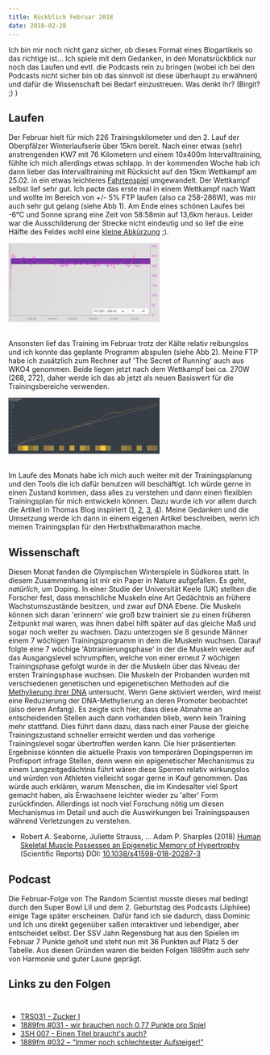 ```yaml
---
title: Rückblick Februar 2018
date: 2018-02-28
---
```


Ich bin mir noch nicht ganz sicher, ob dieses Format eines Blogartikels so das richtige ist... Ich spiele mit dem Gedanken, in den Monatsrückblick nur noch das Laufen und evtl. die Podcasts rein zu bringen (wobei ich bei den Podcasts nicht sicher bin ob das sinnvoll ist diese überhaupt zu erwähnen) und dafür die Wissenschaft bei Bedarf einzustreuen. Was denkt ihr? (Birgit? ;) )

## Laufen

Der Februar hielt für mich 226 Trainingskilometer und den 2. Lauf der Oberpfälzer Winterlaufserie über 15km bereit. Nach einer etwas (sehr) anstrengenden KW7 mit 76 Kilometern und einem 10x400m Intervalltraining, fühlte ich mich allerdings etwas schlapp. In der kommenden Woche hab ich dann lieber das Intervalltraining mit Rücksicht auf den 15km Wettkampf am 25.02. in ein etwas leichteres [Fahrtenspiel](https://www.strava.com/activities/1420301083) umgewandelt. Der Wettkampf selbst lief sehr gut. Ich pacte das erste mal in einem Wettkampf nach Watt und wollte im Bereich von +/- 5% FTP laufen (also ca 258-286W), was mir auch sehr gut gelang (siehe Abb 1). Am Ende eines schönen Laufes bei -6°C und Sonne sprang eine Zeit von 58:58min auf 13,6km heraus. Leider war die Ausschilderung der Strecke nicht eindeutig und so lief die eine Hälfte des Feldes wohl eine [kleine Abkürzung](https://www.strava.com/activities/1424956000) ;).

[![](/assets/images/15k_Power-300x156.png)](/assets/images/15k_Power-300x156.png)<br /><br />

Ansonsten lief das Training im Februar trotz der Kälte relativ reibungslos und ich konnte das geplante Programm abspulen (siehe Abb 2). Meine FTP habe ich zusätzlich zum Rechner auf 'The Secret of Running' auch aus WKO4 genommen. Beide liegen jetzt nach dem Wettkampf bei ca. 270W (268, 272), daher werde ich das ab jetzt als neuen Basiswert für die Trainingsbereiche verwenden.

[![](/assets/images/Feb_distance-300x111.png)](/assets/images/Feb_distance-300x111.png)<br /><br />

Im Laufe des Monats habe ich mich auch weiter mit der Trainingsplanung und den Tools die ich dafür benutzen will beschäftigt. Ich würde gerne in einen Zustand kommen, dass alles zu verstehen und dann einen flexiblen Trainingsplan für mich entwickeln können. Dazu wurde ich vor allem durch die Artikel in Thomas Blog inspiriert ([1](http://harlerunner.de/mein-trainingsplan-fuer-2018/), [2](http://harlerunner.de/meine-steuerung-der-trainingsbelastung-mit-wko4/), [3](http://harlerunner.de/prinzipien-des-trainings-gastbeitrag-von-michael-arend/), [4](http://harlerunner.de/mein-halbmarathon-training-nach-jack-daniels/)). Meine Gedanken und die Umsetzung werde ich dann in einem eigenen Artikel beschreiben, wenn ich meinen Trainingsplan für den Herbsthalbmarathon mache.

## Wissenschaft

Diesen Monat fanden die Olympischen Winterspiele in Südkorea statt. In diesem Zusammenhang ist mir ein Paper in Nature aufgefallen. Es geht, *natürlich*, um Doping. In einer Studie der Universität Keele (UK) stellten die Forscher fest, dass menschliche Muskeln eine Art Gedächtnis an frühere Wachstumszustände besitzen, und zwar auf DNA Ebene. Die Muskeln können sich daran 'erinnern' wie groß bzw trainiert sie zu einen früheren Zeitpunkt mal waren, was ihnen dabei hilft später auf das gleiche Maß und sogar noch weiter zu wachsen. Dazu unterzogen sie 8 gesunde Männer einem 7 wöchigen Trainingsprogramm in dem die Muskeln wuchsen. Darauf folgte eine 7 wöchige 'Abtrainierungsphase' in der die Muskeln wieder auf das Ausgangslevel schrumpften, welche von einer erneut 7 wöchigen Trainingsphase gefolgt wurde in der die Muskeln über das Niveau der ersten Trainingsphase wuchsen. Die Muskeln der Probanden wurden mit verschiedenen genetischen und epigenetischen Methoden auf die [Methylierung ihrer DNA](https://de.wikipedia.org/wiki/DNA-Methylierung) untersucht. Wenn Gene aktiviert werden, wird meist eine Reduzierung der DNA-Methylierung an deren Promoter beobachtet (also deren Anfang). Es zeigte sich hier, dass diese Abnahme an entscheidenden Stellen auch dann vorhanden blieb, wenn kein Training mehr stattfand. Dies führt dann dazu, dass nach einer Pause der gleiche Trainingszustand schneller erreicht werden und das vorherige Trainingslevel sogar übertroffen werden kann. Die hier präsentierten Ergebnisse könnten die aktuelle Praxis von temporären Dopingsperren im Profisport infrage Stellen, denn wenn ein epigenetischer Mechanismus zu einem Langzeitgedächtnis führt wären diese Sperren relativ wirkungslos und würden von Athleten vielleicht sogar gerne in Kauf genommen. Das würde auch erklären, warum Menschen, die im Kindesalter viel Sport gemacht haben, als Erwachsene leichter wieder zu 'alter' Form zurückfinden. Allerdings ist noch viel Forschung nötig um diesen Mechanismus im Detail und auch die Auswirkungen bei Trainingspausen während Verletzungen zu verstehen.

- Robert A. Seaborne, Juliette Strauss, … Adam P. Sharples (2018) [Human Skeletal Muscle Possesses an Epigenetic Memory of Hypertrophy](http://www.nature.com/articles/s41598-018-20287-3) (Scientific Reports) DOI: [10.1038/s41598-018-20287-3](http://dx.doi.org/10.1038/s41598-018-20287-3)

## Podcast

Die Februar-Folge von The Random Scientist musste dieses mal bedingt durch den Super Bowl LII und dem 2. Geburtstag des Podcasts (Jiphiiee) einige Tage später erscheinen. Dafür fand ich sie dadurch, dass Dominic und Ich uns direkt gegenüber saßen interaktiver und lebendiger, aber entscheidet selbst. Der SSV Jahn Regensburg hat aus den Spielen im Februar 7 Punkte geholt und steht nun mit 36 Punkten auf Platz 5 der Tabelle. Aus diesen Gründen waren die beiden Folgen 1889fm auch sehr von Harmonie und guter Laune geprägt.

## Links zu den Folgen<br /><br />

* [TRS031 - Zucker I](http://therandomscientist.de/2018/02/05/trs031-zucker-i/)
* [1889fm #031 - wir brauchen noch 0,77 Punkte pro Spiel](http://1889fm.de/031-wir-brauchen-noch-077-punkte-pro-spiel/)
* [3SH 007 - Einen Titel braucht's auch?](https://3-schweinehun.de/2018/02/14/episode7.html#bc41e38c)
* [1889fm #032 – “Immer noch schlechtester Aufsteiger!”](http://1889fm.de/032-immer-noch-schlechtester-aufsteiger/)<br /><br />
